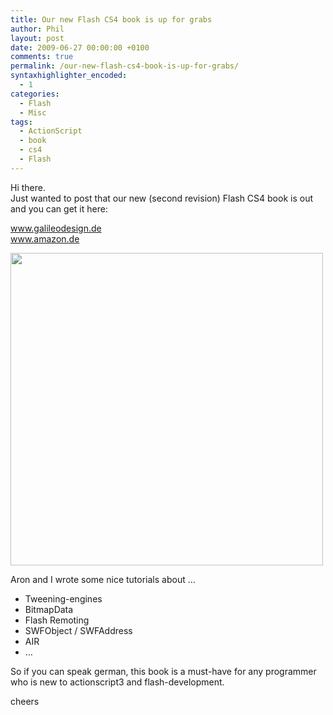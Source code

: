 ```yaml
---
title: Our new Flash CS4 book is up for grabs
author: Phil
layout: post
date: 2009-06-27 00:00:00 +0100
comments: true
permalink: /our-new-flash-cs4-book-is-up-for-grabs/
syntaxhighlighter_encoded:
  - 1
categories:
  - Flash
  - Misc
tags:
  - ActionScript
  - book
  - cs4
  - Flash
---
```

Hi there.  
Just wanted to post that our new (second revision) Flash CS4 book is out and you can get it here:

<a href="http://www.galileodesign.de/katalog/buecher/titel/gp/titelID-1892" target="_blank">www.galileodesign.de</a>  
<a href="http://www.amazon.de/Flash-CS4-Workshops-Einsteiger-Fortgeschrittene/dp/3836212579/" target="_blank">www.amazon.de</a>

<img alt="" src="http://cover.galileo-press.de/9783836212571.jpg" title="Flash CS4" class="alignnone" width="500" />

<!--more-->

Aron and I wrote some nice tutorials about &#8230;

*   Tweening-engines
*   BitmapData
*   Flash Remoting
*   SWFObject / SWFAddress
*   AIR
*   &#8230;

So if you can speak german, this book is a must-have for any programmer who is new to actionscript3 and flash-development.

cheers

